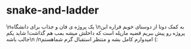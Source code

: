 # snake-and-ladder
\nیک پروژه ی فان و جذاب برای دانشگاه
\nبه کمک دوتا از دوستای خوبم قراره این پروژه رو پیش ببریم
قضیه مارپله است که داخلش میشه بمب هم گذاشت! شاید یکم جالب باشه\n
/nامیدوارم کامل بشه و منتظر استقبال گرم شماهستم 
(:
